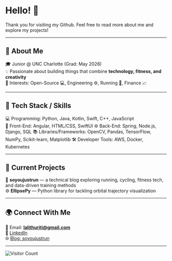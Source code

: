 # Hello! 👋
Thank you for visiting my Github. Feel free to read more about me and explore my projects!

---

## 👤 About Me
🎓 Junior @ UNC Charlotte (Grad: May 2026)  
💡 Passionate about building things that combine **technology, fitness, and creativity**  
👀 Interests: Open-Source 💻, Engineering ⚙️, Running 🏃, Finance 📈

---

## 🔧 Tech Stack / Skills
💻 Programming: Python, Java, Kotlin, Swift, C++, JavaScript  
🎨 Front-End: Angular, HTML/CSS, SwiftUI 
⚙️ Back-End: Spring, Node.js, Django, SQL
📚 Libraries/Frameworks: OpenCV, Pandas, TensorFlow, NumPy, Scikit-learn, Matplotlib
🛠️ Developer Tools: AWS, Docker, Kubernetes 

---

## 🚀 Current Projects
🏃 **soyoujustrun** — a technical blog exploring running, cycling, fitness tech, and data-driven training methods  
⚙️ **EllipsePy** — Python library for tackling orbital trajectory visualization

---

## 🌍 Connect With Me
📧 Email: **lalithuriti@gmail.com**  
🔗 [LinkedIn](https://www.linkedin.com/in/lalithu/)  
🌐 [Blog: soyoujustrun](https://lalithu.github.io/so-you-just-run/)  

---

![Visitor Count](https://komarev.com/ghpvc/?username=lalithu&style=flat-square&color=blue)
